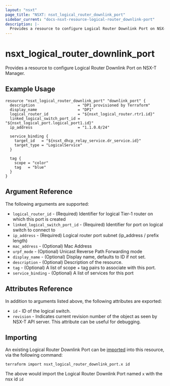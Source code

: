 ```yaml
---
layout: "nsxt"
page_title: "NSXT: nsxt_logical_router_downlink_port"
sidebar_current: "docs-nsxt-resource-logical-router_downlink-port"
description: |-
  Provides a resource to configure Logical Router Downlink Port on NSX-T Manager.
---
```


# nsxt_logical_router_downlink_port

Provides a resource to configure Logical Router Downlink Port on NSX-T Manager.

## Example Usage

```hcl
resource "nsxt_logical_router_downlink_port" "downlink_port" {
  description                   = "DP1 provisioned by Terraform"
  display_name                  = "DP1"
  logical_router_id             = "${nsxt_logical_router.rtr1.id}"
  linked_logical_switch_port_id = "${nsxt_logical_port.logical_port1.id}"
  ip_address                    = "1.1.0.0/24"

  service_binding {
    target_id   = "${nsxt_dhcp_relay_service.dr_service.id}"
    target_type = "LogicalService"
  }

  tag {
    scope = "color"
    tag   = "blue"
  }
}
```

## Argument Reference

The following arguments are supported:

* `logical_router_id` - (Required) Identifier for logical Tier-1 router on which this port is created
* `linked_logical_switch_port_id` - (Required) Identifier for port on logical switch to connect to
* `ip_address` - (Required) Logical router port subnet (ip_address / prefix length)
* `mac_address` - (Optional) Mac Address
* `urpf_mode` - (Optional) Unicast Reverse Path Forwarding mode
* `display_name` - (Optional) Display name, defaults to ID if not set.
* `description` - (Optional) Description of the resource.
* `tag` - (Optional) A list of scope + tag pairs to associate with this port.
* `service_binding` - (Optional) A list of services for this port

## Attributes Reference

In addition to arguments listed above, the following attributes are exported:

* `id` - ID of the logical switch.
* `revision` - Indicates current revision number of the object as seen by NSX-T API server. This attribute can be useful for debugging.

## Importing

An existing Logical Router Downlink Port can be [imported][docs-import] into this resource, via the following command:

[docs-import]: https://www.terraform.io/docs/import/index.html

```
terraform import nsxt_logical_router_downlink_port.x id
```

The above would import the Logical Router Downlink Port named `x` with the nsx id `id`
